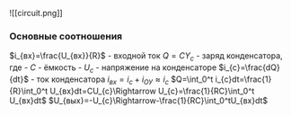 ![[circuit.png]]
### Основные соотношения
$i_{вх}=\frac{U_{вх}}{R}$ - входной ток
$Q=CY_{c}$ - заряд конденсатора, где
	- $C$ - ёмкость
	- $U_{c}$ - напряжение на конденсаторе
$i_{c}=\frac{dQ}{dt}$ - ток конденсатора
$i_{вх}=i_{c}+i_{ОУ}\approx i_{c}$
$Q=\int_0^t i_{c}dt=\frac{1}{R}\int_0^t U_{вх}dt=CU_{c}\Rightarrow U_{c}=\frac{1}{RC}\int_0^t U_{вх}dt$
$U_{вых}=-U_{c}\Rightarrow-\frac{1}{RC}\int_0^tU_{вх}dt$
